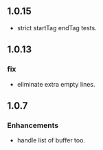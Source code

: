 ## 1.0.15

* strict startTag endTag tests.

## 1.0.13

### fix

* eliminate extra empty lines.

## 1.0.7

### Enhancements

* handle list of buffer too.
